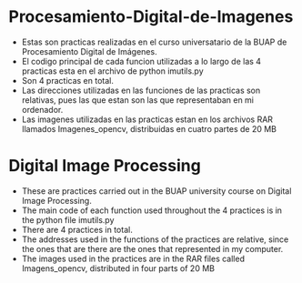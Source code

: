 # Procesamiento-Digital-de-Imagenes
- Estas son practicas realizadas en el curso universatario de la BUAP de Procesamiento Digital de Imágenes.
- El codigo principal de cada funcion utilizadas a lo largo de las 4 practicas esta en el archivo de python imutils.py
- Son 4 practicas en total.
- Las direcciones utilizadas en las funciones de las practicas son relativas, pues las que estan son las que representaban en mi ordenador. 
- Las imagenes utilizadas en las practicas estan en los archivos RAR llamados Imagenes_opencv, distribuidas en cuatro partes de 20 MB
# Digital Image Processing 
- These are practices carried out in the BUAP university course on Digital Image Processing.
- The main code of each function used throughout the 4 practices is in the python file imutils.py
- There are 4 practices in total.
- The addresses used in the functions of the practices are relative, since the ones that are there are the ones that represented in my computer.
- The images used in the practices are in the RAR files called Imagens_opencv, distributed in four parts of 20 MB
